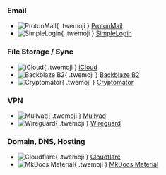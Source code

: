 ### Email

<div class="grid cards" markdown>

- ![ProtonMail](/assets/img/uses-this/ProtonMail.png){ .twemoji } [ProtonMail](https://protonmail.com/)
- ![SimpleLogin](/assets/img/uses-this/SimpleLogin.svg){ .twemoji } [SimpleLogin](https://simplelogin.io/)

</div>

### File Storage / Sync

<div class="grid cards" markdown>

- ![iCloud](/assets/img/uses-this/iCloud.png){ .twemoji } [iCloud](https://www.icloud.com/)
- ![Backblaze B2](/assets/img/uses-this/Backblaze.svg){ .twemoji } [Backblaze B2](https://www.backblaze.com/b2/cloud-storage.html)
- ![Cryptomator](/assets/img/uses-this/Cryptomator.svg){ .twemoji } [Cryptomator](https://cryptomator.org/)

</div>
  
### VPN

<div class="grid cards" markdown>

- ![Mullvad](/assets/img/uses-this/Mullvad.svg){ .twemoji } [Mullvad](https://mullvad.net/)
- ![Wireguard](/assets/img/uses-this/Wireguard.svg){ .twemoji } [Wireguard](https://www.wireguard.com/)

</div>
  
### Domain, DNS, Hosting

<div class="grid cards" markdown>

- ![Cloudflare](/assets/img/uses-this/Cloudflare.svg){ .twemoji } [Cloudflare](https://www.cloudflare.com/)
- ![MkDocs Material](/assets/img/uses-this/MkDocs-Material.png){ .twemoji } [MkDocs Material](https://squidfunk.github.io/mkdocs-material/)

</div>
